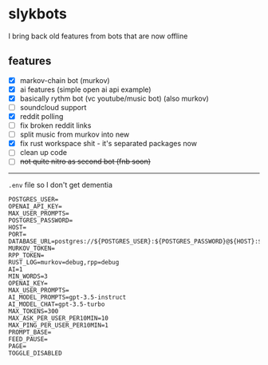 # slykbots

I bring back old features from bots that are now offline


## features

- [x] markov-chain bot (murkov)
- [x] ai features (simple open ai api example)
- [x] basically rythm bot (vc youtube/music bot) (also murkov)
- [ ] soundcloud support
- [x] reddit polling
- [ ] fix broken reddit links
- [ ] split music from murkov into new
- [x] fix rust workspace shit - it's separated packages now
- [ ] clean up code
- [ ] ~~not quite nitro as second bot (fnb soon)~~

___

`.env` file so I don't get dementia

```
POSTGRES_USER=
OPENAI_API_KEY=
MAX_USER_PROMPTS=
POSTGRES_PASSWORD=
HOST=
PORT=
DATABASE_URL=postgres://${POSTGRES_USER}:${POSTGRES_PASSWORD}@${HOST}:${PORT}/${POSTGRES_USER}
MURKOV_TOKEN=
RPP_TOKEN=
RUST_LOG=murkov=debug,rpp=debug
AI=1
MIN_WORDS=3
OPENAI_KEY=
MAX_USER_PROMPTS=
AI_MODEL_PROMPTS=gpt-3.5-instruct
AI_MODEL_CHAT=gpt-3.5-turbo
MAX_TOKENS=300
MAX_ASK_PER_USER_PER10MIN=10
MAX_PING_PER_USER_PER10MIN=1
PROMPT_BASE=
FEED_PAUSE=
PAGE=
TOGGLE_DISABLED
```

